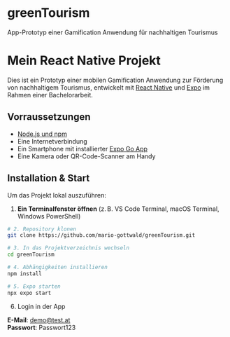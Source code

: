 # greenTourism
App-Prototyp einer Gamification Anwendung für nachhaltigen Tourismus
# Mein React Native Projekt

Dies ist ein Prototyp einer mobilen Gamification Anwendung zur Förderung von nachhaltigem Tourismus, entwickelt mit [React Native](https://reactnative.dev/) und [Expo](https://expo.dev/) im Rahmen einer Bachelorarbeit.

## Vorraussetzungen

- [Node.js und npm](https://docs.npmjs.com/downloading-and-installing-node-js-and-npm)  
- Eine Internetverbindung  
- Ein Smartphone mit installierter [Expo Go App](https://expo.dev/client)  
- Eine Kamera oder QR-Code-Scanner am Handy

## Installation & Start

Um das Projekt lokal auszuführen:

1. **Ein Terminalfenster öffnen** (z. B. VS Code Terminal, macOS Terminal, Windows PowerShell)

```bash
# 2. Repository klonen
git clone https://github.com/mario-gottwald/greenTourism.git

# 3. In das Projektverzeichnis wechseln
cd greenTourism

# 4. Abhängigkeiten installieren
npm install

# 5. Expo starten
npx expo start
```
6. Login in der App

**E-Mail**: demo@test.at  
**Passwort**: Passwort123
